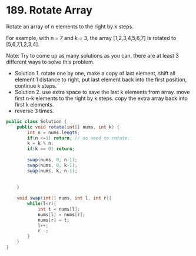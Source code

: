 # 189. Rotate Array

Rotate an array of n elements to the right by k steps.

For example, with n = 7 and k = 3, the array [1,2,3,4,5,6,7] is rotated to [5,6,7,1,2,3,4].

Note:
Try to come up as many solutions as you can, there are at least 3 different ways to solve this problem.


* Solution 1. rotate one by one, make a copy of last element, shift all element 1 distance to right, put last element back into the first position, continue k steps.
* Solution 2. use extra space to save the last k elements from array. move first n-k elements to the right by k steps. copy the extra array back into first k elements.
* reverse 3 times.


```java
public class Solution {
    public void rotate(int[] nums, int k) {
        int n = nums.length;
        if(n <=1) return; // no need to rotate.
        k = k % n;
        if(k == 0) return;
        
        swap(nums, 0, n-1);
        swap(nums, 0, k-1);
        swap(nums, k, n-1);
        
        
    }
    
    void swap(int[] nums, int l, int r){
        while(l<r){
            int t = nums[l];
            nums[l] = nums[r];
            nums[r] = t;
            l++;
            r--;
        }
    }
}
```